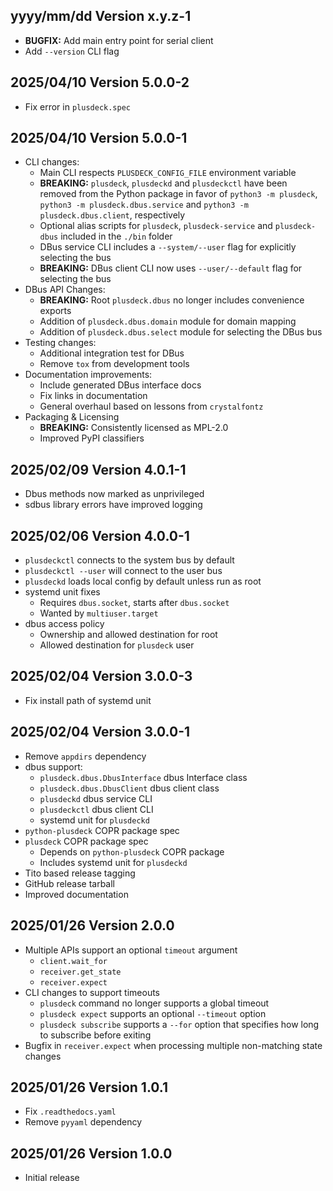 yyyy/mm/dd Version x.y.z-1
--------------------------
- **BUGFIX:** Add main entry point for serial client
- Add `--version` CLI flag

2025/04/10 Version 5.0.0-2
--------------------------
- Fix error in `plusdeck.spec`

2025/04/10 Version 5.0.0-1
------------------------
- CLI changes:
  - Main CLI respects `PLUSDECK_CONFIG_FILE` environment variable
  - **BREAKING:** `plusdeck`, `plusdeckd` and `plusdeckctl` have been removed from the Python package in favor of `python3 -m plusdeck`, `python3 -m plusdeck.dbus.service` and `python3 -m plusdeck.dbus.client`, respectively
  - Optional alias scripts for `plusdeck`, `plusdeck-service` and `plusdeck-dbus` included in the `./bin` folder
  - DBus service CLI includes a `--system/--user` flag for explicitly selecting the bus
  - **BREAKING:** DBus client CLI now uses `--user/--default` flag for selecting the bus
- DBus API Changes:
  - **BREAKING:** Root `plusdeck.dbus` no longer includes convenience exports
  - Addition of `plusdeck.dbus.domain` module for domain mapping
  - Addition of `plusdeck.dbus.select` module for selecting the DBus bus
- Testing changes:
  - Additional integration test for DBus
  - Remove `tox` from development tools
- Documentation improvements:
  - Include generated DBus interface docs
  - Fix links in documentation
  - General overhaul based on lessons from `crystalfontz`
- Packaging & Licensing
  - **BREAKING:** Consistently licensed as MPL-2.0
  - Improved PyPI classifiers

2025/02/09 Version 4.0.1-1
--------------------------
- Dbus methods now marked as unprivileged
- sdbus library errors have improved logging

2025/02/06 Version 4.0.0-1
--------------------------
- `plusdeckctl` connects to the system bus by default
- `plusdeckctl --user` will connect to the user bus
- `plusdeckd` loads local config by default unless run as root
- systemd unit fixes
  - Requires `dbus.socket`, starts after `dbus.socket`
  - Wanted by `multiuser.target`
- dbus access policy
  - Ownership and allowed destination for root
  - Allowed destination for `plusdeck` user

2025/02/04 Version 3.0.0-3
--------------------------
- Fix install path of systemd unit

2025/02/04 Version 3.0.0-1
--------------------------
- Remove `appdirs` dependency
- dbus support:
  - `plusdeck.dbus.DbusInterface` dbus Interface class
  - `plusdeck.dbus.DbusClient` dbus client class
  - `plusdeckd` dbus service CLI
  - `plusdeckctl` dbus client CLI
  - systemd unit for `plusdeckd`
- `python-plusdeck` COPR package spec
- `plusdeck` COPR package spec
  - Depends on `python-plusdeck` COPR package
  - Includes systemd unit for `plusdeckd`
- Tito based release tagging
- GitHub release tarball
- Improved documentation

2025/01/26 Version 2.0.0
------------------------
- Multiple APIs support an optional `timeout` argument
  - `client.wait_for`
  - `receiver.get_state`
  - `receiver.expect`
- CLI changes to support timeouts
  - `plusdeck` command no longer supports a global timeout
  - `plusdeck expect` supports an optional `--timeout` option
  - `plusdeck subscribe` supports a `--for` option that specifies how long to subscribe before exiting
- Bugfix in `receiver.expect` when processing multiple non-matching state changes

2025/01/26 Version 1.0.1
------------------------
- Fix `.readthedocs.yaml`
- Remove `pyyaml` dependency

2025/01/26 Version 1.0.0
------------------------
- Initial release
